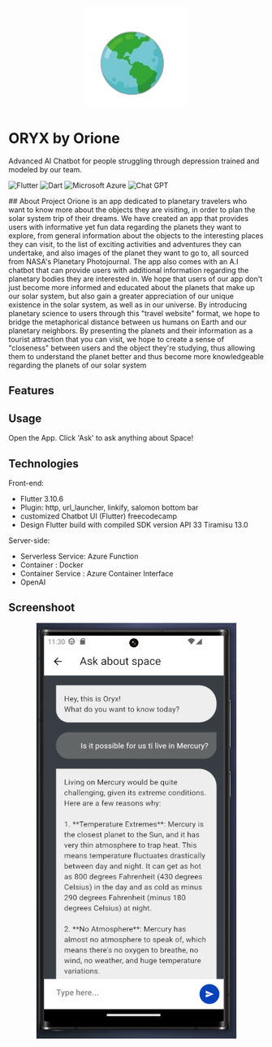 <div align="center">
<img src="https://github.com/azhar-rafiq/orione/blob/master/images/logo.png" height="200px" />
</div><div>

# ORYX by Orione

Advanced AI Chatbot for people struggling through depression trained and modeled by our team.
<p>
  <img alt="Flutter" src="https://img.shields.io/badge/Flutter-26a8ff?logo=flutter&logoColor=white&style=flat" />
  <img alt="Dart" src="https://img.shields.io/badge/Dart-327ba8?logo=dart&logoColor=white&style=flat" />
<!--   <img alt="Python" src="https://img.shields.io/badge/Python-edae00?logo=python&logoColor=white&style=flat" /> -->
  <img alt="Microsoft Azure" src="https://img.shields.io/badge/Microsoft Azure-196de3?logo=microsoftazure&logoColor=white&style=flat" />
  <img alt="Chat GPT" src="https://img.shields.io/badge/Chat GPT-00cf9b?logo=chatgpt&logoColor=white&style=flat" />
</p>
## About
Project Orione is an app dedicated to planetary travelers who want to know more about the objects they are visiting, in order to plan the solar system trip of their dreams. We have created an app that provides users with informative yet fun data regarding the planets they want to explore, from general information about the objects to the interesting places they can visit, to the list of exciting activities and adventures they can undertake, and also images of the planet they want to go to, all sourced from NASA's Planetary Photojournal. The app also comes with an A.I chatbot that can provide users with additional information regarding the planetary bodies they are interested in. We hope that users of our app don't just become more informed and educated about the planets that make up our solar system, but also gain a greater appreciation of our unique existence in the solar system, as well as in our universe. By introducing planetary science to users through this "travel website" format, we hope to bridge the metaphorical distance between us humans on Earth and our planetary neighbors. By presenting the planets and their information as a tourist attraction that you can visit, we hope to create a sense of "closeness" between users and the object they're studying, thus allowing them to understand the planet better and thus become more knowledgeable regarding the planets of our solar system

## Features
<div align="center">

</div>

## Usage
Open the App. Click 'Ask' to ask anything about Space!

## Technologies
Front-end:
- Flutter 3.10.6
- Plugin: http, url_launcher, linkify,  salomon bottom bar
- customized Chatbot UI (Flutter) freecodecamp
- Design Flutter build with compiled SDK version API 33 Tiramisu 13.0

Server-side:
- Serverless Service: Azure Function
- Container : Docker
- Container Service : Azure Container Interface
- OpenAI

## Screenshoot

<div align="center">
<img src="https://github.com/azhar-rafiq/orione/blob/master/images/ss1.png"  /></div>
